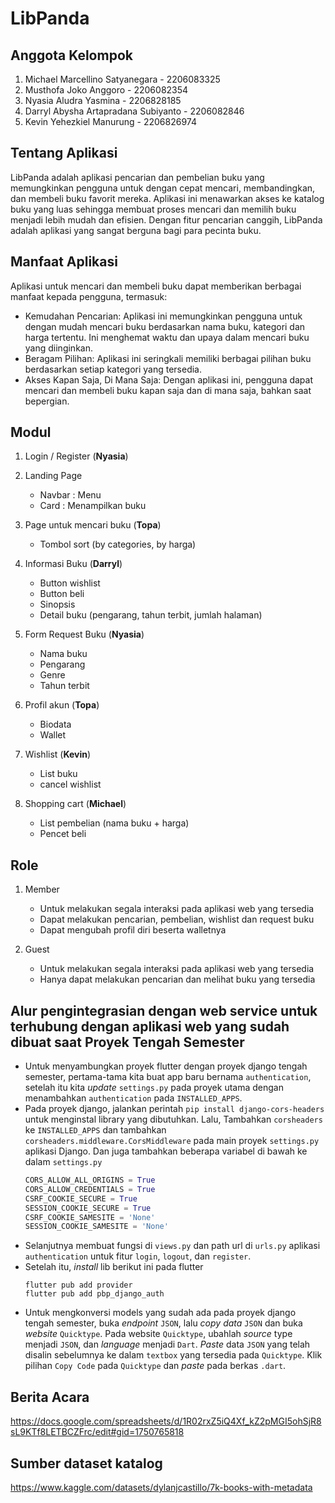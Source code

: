 # LibPanda

## Anggota Kelompok

  1. Michael Marcellino Satyanegara		    - 2206083325
  2. Musthofa Joko Anggoro			          - 2206082354
  3. Nyasia Aludra Yasmina			          - 2206828185
  4. Darryl Abysha Artapradana Subiyanto 	- 2206082846
  5. Kevin Yehezkiel Manurung 			      - 2206826974

## Tentang Aplikasi
  LibPanda adalah aplikasi pencarian dan pembelian buku yang memungkinkan pengguna untuk dengan cepat mencari, membandingkan, dan membeli buku favorit mereka. Aplikasi ini menawarkan akses ke katalog buku yang luas sehingga membuat proses mencari dan memilih buku menjadi lebih mudah dan efisien. Dengan fitur pencarian canggih, LibPanda adalah aplikasi yang sangat berguna bagi para pecinta buku.

## Manfaat Aplikasi
  Aplikasi untuk mencari dan membeli buku dapat memberikan berbagai manfaat kepada pengguna, termasuk:
  
  * Kemudahan Pencarian: Aplikasi ini memungkinkan pengguna untuk dengan mudah mencari buku berdasarkan nama buku, kategori dan harga tertentu. Ini menghemat waktu dan upaya dalam mencari buku yang diinginkan.
  * Beragam Pilihan: Aplikasi ini seringkali memiliki berbagai pilihan buku berdasarkan setiap kategori yang tersedia.
  * Akses Kapan Saja, Di Mana Saja: Dengan aplikasi ini, pengguna dapat mencari dan membeli buku kapan saja dan di mana saja, bahkan saat bepergian.

## Modul

  1. Login / Register (**Nyasia**)
  2. Landing Page
     * Navbar : Menu
     * Card : Menampilkan buku 
       
  3. Page untuk mencari buku (**Topa**)
     * Tombol sort (by categories, by harga)

  4. Informasi Buku (**Darryl**)
     * Button wishlist
     * Button beli
     * Sinopsis
     * Detail buku (pengarang, tahun terbit, jumlah halaman)
       
  5. Form Request Buku (**Nyasia**)
     * Nama buku
     * Pengarang
     * Genre
     * Tahun terbit
       
  6. Profil akun (**Topa**)
     * Biodata
     * Wallet
       
  7. Wishlist (**Kevin**)
     * List buku
     * cancel wishlist

  8. Shopping cart (**Michael**)
     * List pembelian (nama buku + harga)
     * Pencet beli

## Role
       
  1. Member
     * Untuk melakukan segala interaksi pada aplikasi web yang tersedia
     * Dapat melakukan pencarian, pembelian, wishlist dan request buku
     * Dapat mengubah profil diri beserta walletnya
       
  2. Guest
     * Untuk melakukan segala interaksi pada aplikasi web yang tersedia
     * Hanya dapat melakukan pencarian dan melihat buku yang tersedia

## Alur pengintegrasian dengan web service untuk terhubung dengan aplikasi web yang sudah dibuat saat Proyek Tengah Semester

- Untuk menyambungkan proyek flutter dengan proyek django tengah semester, pertama-tama kita buat app baru bernama `authentication`, setelah itu kita _update_ `settings.py` pada proyek utama dengan menambahkan `authentication` pada `INSTALLED_APPS`.
- Pada proyek django, jalankan perintah `pip install django-cors-headers` untuk menginstal library yang dibutuhkan. Lalu, Tambahkan `corsheaders` ke `INSTALLED_APPS` dan tambahkan `corsheaders.middleware.CorsMiddleware` pada main proyek `settings.py` aplikasi Django. Dan juga tambahkan beberapa variabel di bawah ke dalam `settings.py`
  ```python
  CORS_ALLOW_ALL_ORIGINS = True
  CORS_ALLOW_CREDENTIALS = True
  CSRF_COOKIE_SECURE = True
  SESSION_COOKIE_SECURE = True
  CSRF_COOKIE_SAMESITE = 'None'
  SESSION_COOKIE_SAMESITE = 'None'
  ```
- Selanjutnya membuat fungsi di `views.py` dan path url di `urls.py` aplikasi `authentication` untuk fitur `login`, `logout`, dan `register`.
- Setelah itu, _install_ lib berikut ini pada flutter
  ```
  flutter pub add provider
  flutter pub add pbp_django_auth
  ```
- Untuk mengkonversi models yang sudah ada pada proyek django tengah semester, buka _endpoint_ `JSON`, lalu _copy data_ `JSON` dan buka _website_ `Quicktype`. Pada website `Quicktype`, ubahlah _source_ type menjadi `JSON`, dan _language_ menjadi `Dart`. _Paste_ data `JSON` yang telah disalin sebelumnya ke dalam `textbox` yang tersedia pada `Quicktype`. Klik pilihan `Copy Code` pada `Quicktype` dan _paste_ pada berkas `.dart`.

## Berita Acara
https://docs.google.com/spreadsheets/d/1R02rxZ5iQ4Xf_kZ2pMGI5ohSjR8sL9KTf8LETBCZFrc/edit#gid=1750765818

## Sumber dataset katalog
https://www.kaggle.com/datasets/dylanjcastillo/7k-books-with-metadata
